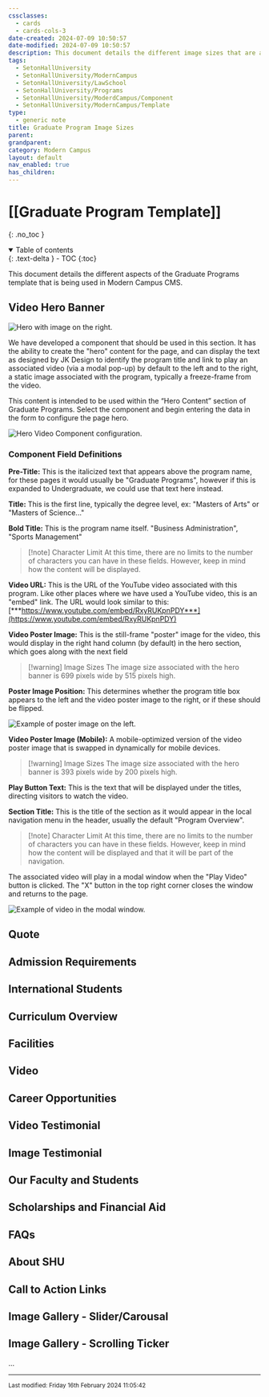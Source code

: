 ```yaml
---
cssclasses:
  - cards
  - cards-cols-3
date-created: 2024-07-09 10:50:57
date-modified: 2024-07-09 10:50:57
description: This document details the different image sizes that are available for the Graduate Programs.
tags:
  - SetonHallUniversity
  - SetonHallUniversity/ModernCampus
  - SetonHallUniversity/LawSchool
  - SetonHallUniversity/Programs
  - SetonHallUniversity/ModerdCampus/Component
  - SetonHallUniversity/ModernCampus/Template
type:
  - generic note
title: Graduate Program Image Sizes
parent: 
grandparent: 
category: Modern Campus
layout: default
nav_enabled: true
has_children:
---
```

# [[Graduate Program Template]]

{: .no_toc }

<details open markdown="block">
  <summary>
    Table of contents
  </summary>
  {: .text-delta }
- TOC
{:toc}
</details>

This document details the different aspects of the Graduate Programs template that is being used in Modern Campus CMS.

## Video Hero Banner

![Hero with image on the right.](assets/images/grad-program-template/hero-image-right.png)

We have developed a component that should be used in this section. It has the ability to create the "hero" content for the page, and can display the text as designed by JK Design to identify the program title and link to play an associated video (via a modal pop-up) by default to the left and to the right, a static image associated with the program, typically a freeze-frame from the video.

This content is intended to be used within the “Hero Content” section of Graduate Programs. Select the component and begin entering the data in the form to configure the page hero.

![Hero Video Component configuration.](assets/images/grad-program-template/hero-video-component.png)

### Component Field Definitions

**Pre-Title:** 
This is the italicized text that appears above the program name, for these pages it would usually be "Graduate Programs", however if this is expanded to Undergraduate, we could use that text here instead.

**Title:** 
This is the first line, typically the degree level, ex: "Masters of Arts" or "Masters of Science..."

**Bold Title:** 
This is the program name itself. "Business Administration", "Sports Management"

> [!note] Character Limit
> At this time, there are no limits to the number of characters you can have in these fields. However, keep in mind how the content will be displayed.

**Video URL:** 
This is the URL of the YouTube video associated with this program. Like other places where we have used a YouTube video, this is an "embed" link. The URL would look similar to this: [***https://www.youtube.com/embed/RxyRUKpnPDY***](https://www.youtube.com/embed/RxyRUKpnPDY)

**Video Poster Image:** 
This is the still-frame "poster" image for the video, this would display in the right hand column (by default) in the hero section, which goes along with the next field

> [!warning] Image Sizes
> The image size associated with the hero banner is 699 pixels wide by 515 pixels high.

**Poster Image Position:** 
This determines whether the program title box appears to the left and the video poster image to the right, or if these should be flipped.

![Example of poster image on the left.](assets/images/grad-program-template/hero-image-left.png)

**Video Poster Image (Mobile):** 
A mobile-optimized version of the video poster image that is swapped in dynamically for mobile devices.

> [!warning] Image Sizes
> The image size associated with the hero banner is 393 pixels wide by 200 pixels high.

**Play Button Text:**
This is the text that will be displayed under the titles, directing visitors to watch the video.

**Section Title:** 
This is the title of the section as it would appear in the local navigation menu in the header, usually the default "Program Overview".

> [!note] Character Limit
> At this time, there are no limits to the number of characters you can have in these fields. However, keep in mind how the content will be displayed and that it will be part of the navigation.

The associated video will play in a modal window when the "Play Video" button is clicked. The "X" button in the top right corner closes the window and returns to the page.

![Example of video in the modal window.](assets/images/grad-program-template/hero-video-modal.jpeg)

## Quote

## Admission Requirements

## International Students

## Curriculum Overview

## Facilities

## Video

## Career Opportunities

## Video Testimonial

## Image Testimonial

## Our Faculty and Students

## Scholarships and Financial Aid

## FAQs

## About SHU

## Call to Action Links

## Image Gallery - Slider/Carousal

## Image Gallery - Scrolling Ticker

...



--- 

<small>
Last modified: Friday 16th February 2024 11:05:42
</small>
